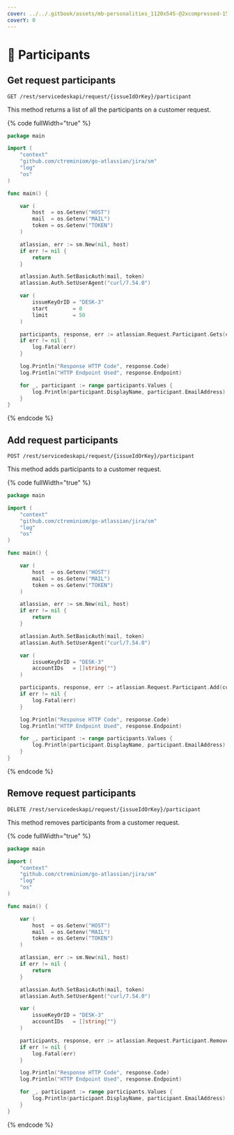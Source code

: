```yaml
---
cover: ../../.gitbook/assets/mb-personalities_1120x545-@2xcompressed-1560x760.png
coverY: 0
---
```


# 👥 Participants

## Get request participants

`GET /rest/servicedeskapi/request/{issueIdOrKey}/participant`

This method returns a list of all the participants on a customer request.

{% code fullWidth="true" %}
```go
package main

import (
	"context"
	"github.com/ctreminiom/go-atlassian/jira/sm"
	"log"
	"os"
)

func main() {

	var (
		host  = os.Getenv("HOST")
		mail  = os.Getenv("MAIL")
		token = os.Getenv("TOKEN")
	)

	atlassian, err := sm.New(nil, host)
	if err != nil {
		return
	}

	atlassian.Auth.SetBasicAuth(mail, token)
	atlassian.Auth.SetUserAgent("curl/7.54.0")

	var (
		issueKeyOrID = "DESK-3"
		start        = 0
		limit        = 50
	)

	participants, response, err := atlassian.Request.Participant.Gets(context.Background(), issueKeyOrID, start, limit)
	if err != nil {
		log.Fatal(err)
	}

	log.Println("Response HTTP Code", response.Code)
	log.Println("HTTP Endpoint Used", response.Endpoint)

	for _, participant := range participants.Values {
		log.Println(participant.DisplayName, participant.EmailAddress)
	}
}
```
{% endcode %}

## Add request participants

`POST /rest/servicedeskapi/request/{issueIdOrKey}/participant`

This method adds participants to a customer request.

{% code fullWidth="true" %}
```go
package main

import (
	"context"
	"github.com/ctreminiom/go-atlassian/jira/sm"
	"log"
	"os"
)

func main() {

	var (
		host  = os.Getenv("HOST")
		mail  = os.Getenv("MAIL")
		token = os.Getenv("TOKEN")
	)

	atlassian, err := sm.New(nil, host)
	if err != nil {
		return
	}

	atlassian.Auth.SetBasicAuth(mail, token)
	atlassian.Auth.SetUserAgent("curl/7.54.0")

	var (
		issueKeyOrID = "DESK-3"
		accountIDs   = []string{""}
	)

	participants, response, err := atlassian.Request.Participant.Add(context.Background(), issueKeyOrID, accountIDs)
	if err != nil {
		log.Fatal(err)
	}

	log.Println("Response HTTP Code", response.Code)
	log.Println("HTTP Endpoint Used", response.Endpoint)

	for _, participant := range participants.Values {
		log.Println(participant.DisplayName, participant.EmailAddress)
	}
}
```
{% endcode %}

## Remove request participants

`DELETE /rest/servicedeskapi/request/{issueIdOrKey}/participant`

This method removes participants from a customer request.

{% code fullWidth="true" %}
```go
package main

import (
	"context"
	"github.com/ctreminiom/go-atlassian/jira/sm"
	"log"
	"os"
)

func main() {

	var (
		host  = os.Getenv("HOST")
		mail  = os.Getenv("MAIL")
		token = os.Getenv("TOKEN")
	)

	atlassian, err := sm.New(nil, host)
	if err != nil {
		return
	}

	atlassian.Auth.SetBasicAuth(mail, token)
	atlassian.Auth.SetUserAgent("curl/7.54.0")

	var (
		issueKeyOrID = "DESK-3"
		accountIDs   = []string{""}
	)

	participants, response, err := atlassian.Request.Participant.Remove(context.Background(), issueKeyOrID, accountIDs)
	if err != nil {
		log.Fatal(err)
	}

	log.Println("Response HTTP Code", response.Code)
	log.Println("HTTP Endpoint Used", response.Endpoint)

	for _, participant := range participants.Values {
		log.Println(participant.DisplayName, participant.EmailAddress)
	}
}
```
{% endcode %}
